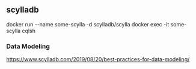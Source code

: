 ## scylladb

docker run --name some-scylla -d scylladb/scylla
docker exec -it some-scylla cqlsh


### Data Modeling

https://www.scylladb.com/2019/08/20/best-practices-for-data-modeling/
